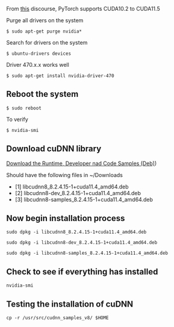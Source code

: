 From [this](https://discuss.pytorch.org/t/pytorch-cuda-11-4/137900) discourse, PyTorch supports CUDA10.2 to CUDA11.5

Purge all drivers on the system 
```
$ sudo apt-get purge nvidia*
```
Search for drivers on the system
```
$ ubuntu-drivers devices
```
Driver 470.x.x works well
```
$ sudo apt-get install nvidia-driver-470
```
## Reboot the system
```
$ sudo reboot
```
To verify 
```
$ nvidia-smi
```
## Download cuDNN library
[Download the Runtime, Developer nad Code Samples (Deb)](https://developer.nvidia.com/rdp/cudnn-archive))

Should have the following files in ~/Downloads
- [1] libcudnn8_8.2.4.15-1+cuda11.4_amd64.deb
- [2] libcudnn8-dev_8.2.4.15-1+cuda11.4_amd64.deb
- [3] libcudnn8-samples_8.2.4.15-1+cuda11.4_amd64.deb
## Now begin installation process
```
sudo dpkg -i libcudnn8_8.2.4.15-1+cuda11.4_amd64.deb
```
```
sudo dpkg -i libcudnn8-dev_8.2.4.15-1+cuda11.4_amd64.deb
```
```
sudo dpkg -i libcudnn8-samples_8.2.4.15-1+cuda11.4_amd64.deb
```
## Check to see if everything has installed 
```
nvidia-smi
```
## Testing the installation of cuDNN    
```
cp -r /usr/src/cudnn_samples_v8/ $HOME
```
